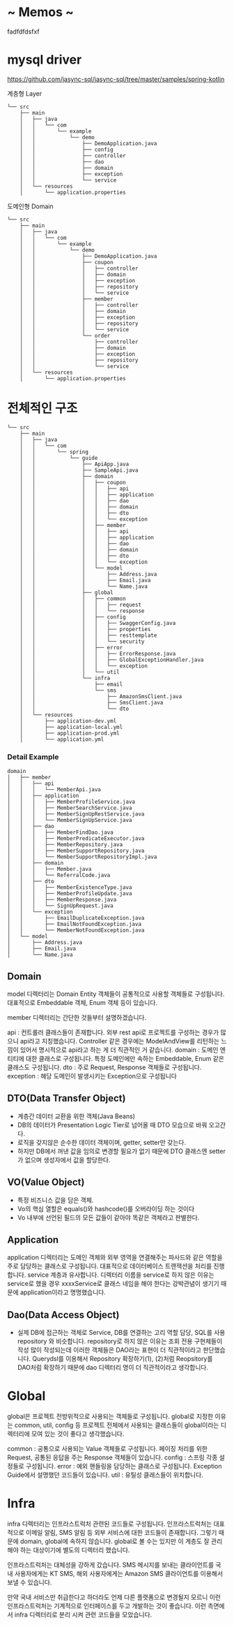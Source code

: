 # ~ Memos ~
fadfdfdsfxf
# mysql driver
https://github.com/jasync-sql/jasync-sql/tree/master/samples/spring-kotlin

계층형 Layer
```
└── src
    ├── main
    │   ├── java
    │   │   └── com
    │   │       └── example
    │   │           └── demo
    │   │               ├── DemoApplication.java
    │   │               ├── config
    │   │               ├── controller
    │   │               ├── dao
    │   │               ├── domain
    │   │               ├── exception
    │   │               └── service
    │   └── resources
    │       └── application.properties

```

도메인형 Domain
```
└── src
    ├── main
    │   ├── java
    │   │   └── com
    │   │       └── example
    │   │           └── demo
    │   │               ├── DemoApplication.java
    │   │               ├── coupon
    │   │               │   ├── controller
    │   │               │   ├── domain
    │   │               │   ├── exception
    │   │               │   ├── repository
    │   │               │   └── service
    │   │               ├── member
    │   │               │   ├── controller
    │   │               │   ├── domain
    │   │               │   ├── exception
    │   │               │   ├── repository
    │   │               │   └── service
    │   │               └── order
    │   │                   ├── controller
    │   │                   ├── domain
    │   │                   ├── exception
    │   │                   ├── repository
    │   │                   └── service
    │   └── resources
    │       └── application.properties

```

# 전체적인 구조
```
└── src
    ├── main
    │   ├── java
    │   │   └── com
    │   │       └── spring
    │   │           └── guide
    │   │               ├── ApiApp.java
    │   │               ├── SampleApi.java
    │   │               ├── domain
    │   │               │   ├── coupon
    │   │               │   │   ├── api
    │   │               │   │   ├── application
    │   │               │   │   ├── dao
    │   │               │   │   ├── domain
    │   │               │   │   ├── dto
    │   │               │   │   └── exception
    │   │               │   ├── member
    │   │               │   │   ├── api
    │   │               │   │   ├── application
    │   │               │   │   ├── dao
    │   │               │   │   ├── domain
    │   │               │   │   ├── dto
    │   │               │   │   └── exception
    │   │               │   └── model
    │   │               │       ├── Address.java
    │   │               │       ├── Email.java
    │   │               │       └── Name.java
    │   │               ├── global
    │   │               │   ├── common
    │   │               │   │   ├── request
    │   │               │   │   └── response
    │   │               │   ├── config
    │   │               │   │   ├── SwaggerConfig.java
    │   │               │   │   ├── properties
    │   │               │   │   ├── resttemplate
    │   │               │   │   └── security
    │   │               │   ├── error
    │   │               │   │   ├── ErrorResponse.java
    │   │               │   │   ├── GlobalExceptionHandler.java
    │   │               │   │   └── exception
    │   │               │   └── util
    │   │               └── infra
    │   │                   ├── email
    │   │                   └── sms
    │   │                       ├── AmazonSmsClient.java
    │   │                       ├── SmsClient.java
    │   │                       └── dto
    │   └── resources
    │       ├── application-dev.yml
    │       ├── application-local.yml
    │       ├── application-prod.yml
    │       └── application.yml
```

### Detail Example
```
domain
│   ├── member
│   │   ├── api
│   │   │   └── MemberApi.java
│   │   ├── application
│   │   │   ├── MemberProfileService.java
│   │   │   ├── MemberSearchService.java
│   │   │   ├── MemberSignUpRestService.java
│   │   │   └── MemberSignUpService.java
│   │   ├── dao
│   │   │   ├── MemberFindDao.java
│   │   │   ├── MemberPredicateExecutor.java
│   │   │   ├── MemberRepository.java
│   │   │   ├── MemberSupportRepository.java
│   │   │   └── MemberSupportRepositoryImpl.java
│   │   ├── domain
│   │   │   ├── Member.java
│   │   │   └── ReferralCode.java
│   │   ├── dto
│   │   │   ├── MemberExistenceType.java
│   │   │   ├── MemberProfileUpdate.java
│   │   │   ├── MemberResponse.java
│   │   │   └── SignUpRequest.java
│   │   └── exception
│   │       ├── EmailDuplicateException.java
│   │       ├── EmailNotFoundException.java
│   │       └── MemberNotFoundException.java
│   └── model
│       ├── Address.java
│       ├── Email.java
│       └── Name.java

```

## Domain
model 디렉터리는 Domain Entity 객체들이 공통적으로 사용할 객체들로 구성됩니다. 대표적으로 Embeddable 객체, Enum 객체 등이 있습니다.

member 디렉터리는 간단한 것들부터 설명하겠습니다.

api : 컨트롤러 클래스들이 존재합니다. 외부 rest api로 프로젝트를 구성하는 경우가 많으니 api라고 지칭했습니다. 
Controller 같은 경우에는 ModelAndView를 리턴하는 느낌이 있어서 명시적으로 api라고 하는 게 더 직관적인 거 같습니다.
domain : 도메인 엔티티에 대한 클래스로 구성됩니다. 특정 도메인에만 속하는 Embeddable, Enum 같은 클래스도 구성됩니다.
dto : 주로 Request, Response 객체들로 구성됩니다.
exception : 해당 도메인이 발생시키는 Exception으로 구성됩니다

## DTO(Data Transfer Object)
- 계층간 데이터 교환을 위한 객체(Java Beans)
- DB의 데이터가 Presentation Logic Tier로 넘어올 때 DTO 모습으로 바꿔 오고간다.
- 로직을 갖지않은 순수한 데이터 객체이며, getter, setter만 갖는다.
- 하지만 DB에서 꺼낸 값을 임의로 변경할 필요가 없기 때문에 DTO 클래스엔 setter가 없으며 생성자에서 값을 할당한다.

## VO(Value Object)
- 특정 비즈니스 값을 담은 객체.
- Vo의 핵심 열할은 equals()와 hashcode()를 오버라이딩 하는 것이다
- Vo 내부에 선언된 필드의 모든 값들이 같아야 똑같은 객체라고 판별한다.

## Application
application 디렉터리는 도메인 객체와 외부 영역을 연결해주는 파사드와 같은 역할을 주로 담당하는 클래스로 구성됩니다. 
대표적으로 데이터베이스 트랜잭션을 처리를 진행합니다. 
service 계층과 유사합니다. 디렉터리 이름을 service로 하지 않은 이유는 service로 했을 경우 
xxxxService로 클래스 네임을 해야 한다는 강박관념이 생기기 때문에 application이라고 명명했습니다.

## Dao(Data Access Object)
- 실제 DB에 접근하는 객체로 Service, DB를 연결하는 고리 역할 담당, SQL를 사용
repository 와 비슷합니다. repository로 하지 않은 이유는 조회 전용 구현체들이 작성 많이 작성되는데 
이러한 객체들은 DAO라는 표현이 더 직관적이라고 판단했습니다. Querydsl를 이용해서 Repository 확장하기(1), (2)처럼 
Reopsitory를 DAO처럼 확장하기 때문에 dao 디렉터리 명이 더 직관적이라고 생각합니다.

# Global
global은 프로젝트 전방위적으로 사용되는 객체들로 구성됩니다. 
global로 지정한 이유는 common, util, config 등 프로젝트 전체에서 사용되는 클래스들이 global이라는 디렉터리에 모여 있는 것이 좋다고 생각했습니다.

common : 공통으로 사용되는 Value 객체들로 구성됩니다. 페이징 처리를 위한 Request, 공통된 응답을 주는 Response 객체들이 있습니다.
config : 스프링 각종 설정들로 구성됩니다.
error : 예외 핸들링을 담당하는 클래스로 구성됩니다. Exception Guide에서 설명했던 코드들이 있습니다.
util : 유틸성 클래스들이 위치합니다.

# Infra
infra 디렉터리는 인프라스트럭처 관련된 코드들로 구성됩니다. 
인프라스트럭처는 대표적으로 이메일 알림, SMS 알림 등 외부 서비스에 대한 코드들이 존재합니다. 
그렇기 때문에 domain, global에 속하지 않습니다. global로 볼 수는 있지만 이 계층도 잘 관리해야 하는 대상이기에 별도의 디렉터리 했습니다.

인프라스트럭처는 대체성을 강하게 갔습니다. SMS 메시지를 보내는 클라이언트를 국내 사용자에게는 KT SMS, 해외 사용자에게는 
Amazon SMS 클라이언트를 이용해서 보낼 수 있습니다.

만약 국내 서비스만 취급한다고 하더라도 언제 다른 플랫폼으로 변경될지 모르니 이런 인프라스트럭처는 기계적으로 인터페이스를 두고 개발하는 것이 좋습니다. 
이런 측면에서 infra 디렉터리로 분리 시켜 관련 코드들을 모았습니다.

